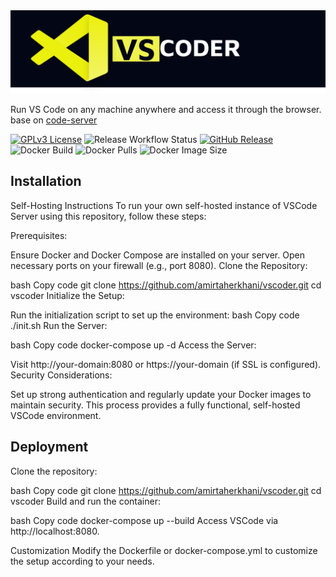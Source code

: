 <img src=".banner.svg" alt="Banner" width="600" />


Run VS Code⁠ on any machine anywhere and access it through the browser. base on [code-server](https://hub.docker.com/r/codercom/code-server)

[![GPLv3 License](https://img.shields.io/badge/License-GPL%20v3-yellow.svg)](https://opensource.org/licenses/)
![Release Workflow Status](https://github.com/amirtaherkhani/vscoder/actions/workflows/release.yml/badge.svg?branch=main)
[![GitHub Release](https://img.shields.io/github/v/release/amirtaherkhani/vscoder?include_prereleases)](https://github.com/amirtaherkhani/vscoder/releases)
![Docker Build](https://img.shields.io/github/actions/workflow/status/amirtaherkhani/vscoder/release.yml?logo=docker&label=Docker%20Build)
![Docker Pulls](https://img.shields.io/docker/pulls/amirmoth/vscoder?logo=docker&label=Docker%20Build)
![Docker Image Size](https://img.shields.io/docker/image-size/amirmoth/vscoder/latest?logo=docker&label=Docker%20Build)





## Installation

Self-Hosting Instructions
To run your own self-hosted instance of VSCode Server using this repository, follow these steps:

Prerequisites:

Ensure Docker and Docker Compose are installed on your server.
Open necessary ports on your firewall (e.g., port 8080).
Clone the Repository:

bash
Copy code
git clone https://github.com/amirtaherkhani/vscoder.git
cd vscoder
Initialize the Setup:

Run the initialization script to set up the environment:
bash
Copy code
./init.sh
Run the Server:

bash
Copy code
docker-compose up -d
Access the Server:

Visit http://your-domain:8080 or https://your-domain (if SSL is configured).
Security Considerations:

Set up strong authentication and regularly update your Docker images to maintain security.
This process provides a fully functional, self-hosted VSCode environment.

## Deployment
Clone the repository:

bash
Copy code
git clone https://github.com/amirtaherkhani/vscoder.git
cd vscoder
Build and run the container:

bash
Copy code
docker-compose up --build
Access VSCode via http://localhost:8080.

Customization
Modify the Dockerfile or docker-compose.yml to customize the setup according to your needs.
